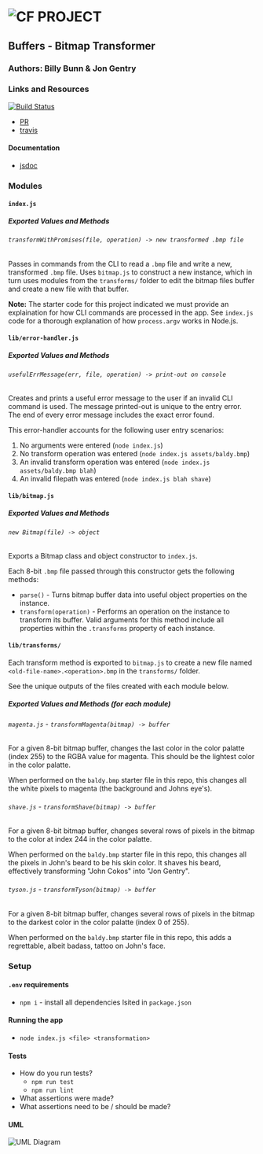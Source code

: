![CF](http://i.imgur.com/7v5ASc8.png) PROJECT
=================================================

<!-- LINKS -->
<!-- Replace the link for each in brackets below -->
<!-- PR (working into submission) -->
[1]: https://github.com/401-advanced-javascript-billybunn/bitmap-transformer/pull/1
<!-- travis build -->
[2]: https://travis-ci.com/401-advanced-javascript-billybunn/bitmap-transformer/builds/105555337
<!-- back-end -->
[3]: http://xyz.com
<!-- front-end -->
[4]: http://xyz.com
<!-- swagger -->
[5]: http://xyz.com
<!-- jsdoc-->
[6]: heroku-link/docs 

## Buffers - Bitmap Transformer 

### Authors: Billy Bunn & Jon Gentry

### Links and Resources
[![Build Status](https://www.travis-ci.com/401-advanced-javascript-billybunn/bitmap-transformer.svg?branch=working)](https://www.travis-ci.com/401-advanced-javascript-billybunn/bitmap-transformer)
* [PR][1]
* [travis][2]
<!-- (when applicable) -->
<!-- * [back-end][3] -->
<!-- (when applicable) -->
<!-- * [front-end][4] -->

#### Documentation
<!-- API assignments only -->
<!-- * [swagger][5] -->
<!-- (All assignments) -->
* [jsdoc][6]

### Modules

#### `index.js`
##### Exported Values and Methods

###### `transformWithPromises(file, operation) -> new transformed .bmp file`
Passes in commands from the CLI to read a `.bmp` file and write a new, transformed `.bmp` file. Uses `bitmap.js` to construct a new instance, which in turn uses modules from the `transforms/` folder to edit the bitmap files buffer and create a new file with that buffer.

**Note:** The starter code for this project indicated we must provide an explaination for how CLI commands are processed in the app. See `index.js` code for a thorough explanation of how `process.argv` works in Node.js.


#### `lib/error-handler.js`
##### Exported Values and Methods

###### `usefulErrMessage(err, file, operation) -> print-out on console`
Creates and prints a useful error message to the user if an invalid CLI command is used. The message printed-out is unique to the entry error. The end of every error message includes the exact error found.

This error-handler accounts for the following user entry scenarios:
1. No arguments were entered (`node index.js`)
2. No transform operation was entered (`node index.js assets/baldy.bmp`)
3. An invalid transform operation was entered (`node index.js assets/baldy.bmp blah`)
4. An invalid filepath was entered (`node index.js blah shave`)

#### `lib/bitmap.js`
##### Exported Values and Methods

###### `new Bitmap(file) -> object`
Exports a Bitmap class and object constructor to `index.js`. 

Each 8-bit `.bmp` file passed through this constructor gets the following methods:

* `parse()` - Turns bitmap buffer data into useful object properties on the instance.
* `transform(operation)` - Performs an operation on the instance to transform its buffer. Valid arguments for this method include all properties within the `.transforms` property of each instance.

#### `lib/transforms/`
Each transform method is exported to `bitmap.js` to create a new file named `<old-file-name>.<operation>.bmp` in the `transforms/` folder. 

See the unique outputs of the files created with each module below.

##### Exported Values and Methods (for each module)

###### `magenta.js` - `transformMagenta(bitmap) -> buffer`
For a given 8-bit bitmap buffer, changes the last color in the color palatte (index 255) to the RGBA value for magenta. This should be the lightest color in the color palatte. 

When performed on the `baldy.bmp` starter file in this repo, this changes all the white pixels to magenta (the background and Johns eye's).

###### `shave.js` - `transformShave(bitmap) -> buffer`
For a given 8-bit bitmap buffer, changes several rows of pixels in the bitmap to the color at index 244 in the color palatte. 

When performed on the `baldy.bmp` starter file in this repo, this changes all the pixels in John's beard to be his skin color. It shaves his beard, effectively transforming "John Cokos" into "Jon Gentry".

###### `tyson.js` - `transformTyson(bitmap) -> buffer`
For a given 8-bit bitmap buffer, changes several rows of pixels in the bitmap to the darkest color in the color palatte (index 0 of 255). 

When performed on the `baldy.bmp` starter file in this repo, this adds a regrettable, albeit badass, tattoo on John's face.

### Setup
#### `.env` requirements
* `npm i` - install all dependencies lsited in `package.json`


#### Running the app
* `node index.js <file> <transformation>`
  
#### Tests
* How do you run tests?
  * `npm run test`
  * `npm run lint`
* What assertions were made?
* What assertions need to be / should be made?

#### UML
<!-- Link to an image of the UML for your application and response to events -->
![UML Diagram](https://imgur.com/STXbsew.png)
